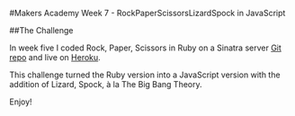 #Makers Academy Week 7 - RockPaperScissorsLizardSpock in JavaScript

##The Challenge

In week five I coded Rock, Paper, Scissors in Ruby on a Sinatra server
[Git repo](https://github.com/ruthearle/rockpaperscissors) and live on [Heroku](https://rps-production.herokuapp.com/).


This challenge turned the Ruby version into a JavaScript version with
the addition of Lizard, Spock, à la The Big Bang Theory.

Enjoy!

